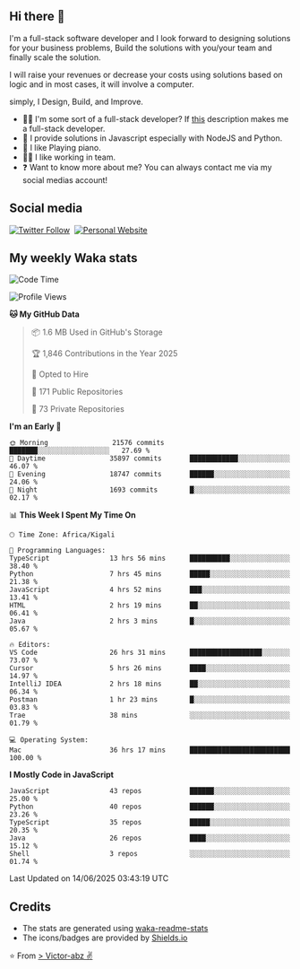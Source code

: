 ## Hi there 👋
I'm a full-stack software developer and I look forward to designing solutions for your business problems, Build the solutions with you/your team and finally scale the solution.

I will raise your revenues or decrease your costs using solutions based on logic and in most cases, it will involve a computer.

simply, I Design, Build, and Improve.

- 👨‍💻 I'm some sort of a full-stack developer? If [this](https://www.w3schools.com/whatis/whatis_fullstack.asp) description makes me a full-stack developer.
- 🌱 I provide solutions in Javascript especially with NodeJS and Python. 
- 🎹 I like Playing piano.
- 👯‍♀️ I like working in team.
- ❓ Want to know more about me? You can always contact me via my social medias account!

## Social media
[![Twitter Follow](https://img.shields.io/twitter/follow/vicky_abz?color=%231DA1F2&label=Twitter&style=for-the-badge&logo=twitter&logoColor=ffffff)](https://twitter.com/vicky_abz)
‎‎ [![Personal Website](https://img.shields.io/static/v1?label=visit&message=victor-abz.com&color=%235F021F&style=for-the-badge)](https://victor-abz.com/)

## My weekly Waka stats
<!--START_SECTION:waka-->
![Code Time](http://img.shields.io/badge/Code%20Time-1%2C745%20hrs%209%20mins-blue)

![Profile Views](http://img.shields.io/badge/Profile%20Views-0-blue)

**🐱 My GitHub Data** 

> 📦 1.6 MB Used in GitHub's Storage 
 > 
> 🏆 1,846 Contributions in the Year 2025
 > 
> 💼 Opted to Hire
 > 
> 📜 171 Public Repositories 
 > 
> 🔑 73 Private Repositories 
 > 
**I'm an Early 🐤** 

```text
🌞 Morning                21576 commits       ███████░░░░░░░░░░░░░░░░░░   27.69 % 
🌆 Daytime                35897 commits       ████████████░░░░░░░░░░░░░   46.07 % 
🌃 Evening                18747 commits       ██████░░░░░░░░░░░░░░░░░░░   24.06 % 
🌙 Night                  1693 commits        █░░░░░░░░░░░░░░░░░░░░░░░░   02.17 % 
```


📊 **This Week I Spent My Time On** 

```text
🕑︎ Time Zone: Africa/Kigali

💬 Programming Languages: 
TypeScript               13 hrs 56 mins      ██████████░░░░░░░░░░░░░░░   38.40 % 
Python                   7 hrs 45 mins       █████░░░░░░░░░░░░░░░░░░░░   21.38 % 
JavaScript               4 hrs 52 mins       ███░░░░░░░░░░░░░░░░░░░░░░   13.41 % 
HTML                     2 hrs 19 mins       ██░░░░░░░░░░░░░░░░░░░░░░░   06.41 % 
Java                     2 hrs 3 mins        █░░░░░░░░░░░░░░░░░░░░░░░░   05.67 % 

🔥 Editors: 
VS Code                  26 hrs 31 mins      ██████████████████░░░░░░░   73.07 % 
Cursor                   5 hrs 26 mins       ████░░░░░░░░░░░░░░░░░░░░░   14.97 % 
IntelliJ IDEA            2 hrs 18 mins       ██░░░░░░░░░░░░░░░░░░░░░░░   06.34 % 
Postman                  1 hr 23 mins        █░░░░░░░░░░░░░░░░░░░░░░░░   03.83 % 
Trae                     38 mins             ░░░░░░░░░░░░░░░░░░░░░░░░░   01.79 % 

💻 Operating System: 
Mac                      36 hrs 17 mins      █████████████████████████   100.00 % 
```

**I Mostly Code in JavaScript** 

```text
JavaScript               43 repos            ██████░░░░░░░░░░░░░░░░░░░   25.00 % 
Python                   40 repos            ██████░░░░░░░░░░░░░░░░░░░   23.26 % 
TypeScript               35 repos            █████░░░░░░░░░░░░░░░░░░░░   20.35 % 
Java                     26 repos            ████░░░░░░░░░░░░░░░░░░░░░   15.12 % 
Shell                    3 repos             ░░░░░░░░░░░░░░░░░░░░░░░░░   01.74 % 
```




 Last Updated on 14/06/2025 03:43:19 UTC
<!--END_SECTION:waka-->

## Credits
- The stats are generated using [waka-readme-stats](https://github.com/anmol098/waka-readme-stats)
- The icons/badges are provided by [Shields.io](https://shields.io/)

⭐️ From [> Victor-abz ✌](https://victor-abz.com/)
